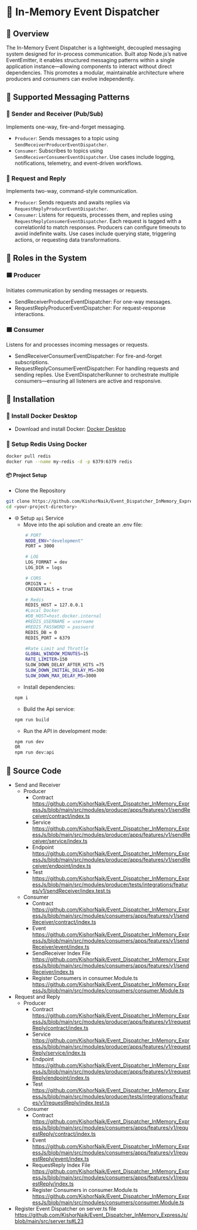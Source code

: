 # 🧠 In-Memory Event Dispatcher

## 📘 Overview
The In-Memory Event Dispatcher is a lightweight, decoupled messaging system designed for in-process communication. Built atop Node.js’s native EventEmitter, it enables structured messaging patterns within a single application instance—allowing components to interact without direct dependencies.
This promotes a modular, maintainable architecture where producers and consumers can evolve independently.

## 🔁 Supported Messaging Patterns
### 📣 Sender and Receiver (Pub/Sub)
Implements one-way, fire-and-forget messaging.
- `Producer`: Sends messages to a topic using `SendReceiverProducerEventDispatcher`.
- `Consumer`: Subscribes to topics using `SendReceiverConsumerEventDispatcher`.
Use cases include logging, notifications, telemetry, and event-driven workflows.

### 🔄 Request and Reply
Implements two-way, command-style communication.
- `Producer`: Sends requests and awaits replies via `RequestReplyProducerEventDispatcher`.
- `Consumer`: Listens for requests, processes them, and replies using `RequestReplyConsumerEventDispatcher`.
Each request is tagged with a correlationId to match responses. Producers can configure timeouts to avoid indefinite waits.
Use cases include querying state, triggering actions, or requesting data transformations.

## 🧩 Roles in the System
### 🟦 Producer
Initiates communication by sending messages or requests.
- SendReceiverProducerEventDispatcher: For one-way messages.
- RequestReplyProducerEventDispatcher: For request-response interactions.

### 🟩 Consumer
Listens for and processes incoming messages or requests.
- SendReceiverConsumerEventDispatcher: For fire-and-forget subscriptions.
- RequestReplyConsumerEventDispatcher: For handling requests and sending replies.
Use EventDispatcherRunner to orchestrate multiple consumers—ensuring all listeners are active and responsive.

## 🚀 Installation
### 🐳 Install Docker Desktop
- Download and install Docker: [Docker Desktop](https://www.docker.com/products/docker-desktop/)

### 💾 Setup Redis Using Docker

```bash
docker pull redis
docker run --name my-redis -d -p 6379:6379 redis
```

#### 📦 Project Setup
- Clone the Repository
```bash
git clone https://github.com/KishorNaik/Event_Dispatcher_InMemory_ExpressJs
cd <your-project-directory>
```
- 🌐 Setup `api` Service
    - Move into the api solution and create an .env file:
    ```bash
        # PORT
        NODE_ENV="development"
        PORT = 3000

        # LOG
        LOG_FORMAT = dev
        LOG_DIR = logs

        # CORS
        ORIGIN = *
        CREDENTIALS = true

        # Redis
        REDIS_HOST = 127.0.0.1
        #Local Docker
        #DB_HOST=host.docker.internal
        #REDIS_USERNAME = username
        #REDIS_PASSWORD = password
        REDIS_DB = 0
        REDIS_PORT = 6379

        #Rate Limit and Throttle
        GLOBAL_WINDOW_MINUTES=15
        RATE_LIMITER=150
        SLOW_DOWN_DELAY_AFTER_HITS =75
        SLOW_DOWN_INITIAL_DELAY_MS=300
        SLOW_DOWN_MAX_DELAY_MS=3000
    ```
    - Install dependencies:
    ```bash
    npm i
    ```
    - Build the Api service:
    ```bash
    npm run build
    ```
    - Run the API in development mode:
    ```bash
    npm run dev
    OR
    npm run dev:api
    ```
## 🚀 Source Code
- Send and Receiver
  - Producer
    - Contract
      https://github.com/KishorNaik/Event_Dispatcher_InMemory_ExpressJs/blob/main/src/modules/producer/apps/features/v1/sendReceiver/contract/index.ts
    - Service
      https://github.com/KishorNaik/Event_Dispatcher_InMemory_ExpressJs/blob/main/src/modules/producer/apps/features/v1/sendReceiver/service/index.ts
    - Endpoint
      https://github.com/KishorNaik/Event_Dispatcher_InMemory_ExpressJs/blob/main/src/modules/producer/apps/features/v1/sendReceiver/endpoint/index.ts
    - Test
      https://github.com/KishorNaik/Event_Dispatcher_InMemory_ExpressJs/blob/main/src/modules/producer/tests/integrations/features/v1/sendReceiver/index.test.ts
  - Consumer
    - Contract
      https://github.com/KishorNaik/Event_Dispatcher_InMemory_ExpressJs/blob/main/src/modules/consumers/apps/features/v1/sendReceiver/contract/index.ts
    - Event
      https://github.com/KishorNaik/Event_Dispatcher_InMemory_ExpressJs/blob/main/src/modules/consumers/apps/features/v1/sendReceiver/event/index.ts
    - SendReceiver Index File
      https://github.com/KishorNaik/Event_Dispatcher_InMemory_ExpressJs/blob/main/src/modules/consumers/apps/features/v1/sendReceiver/index.ts
    - Register Consumers in consumer.Module.ts
      https://github.com/KishorNaik/Event_Dispatcher_InMemory_ExpressJs/blob/main/src/modules/consumers/consumer.Module.ts
- Request and Reply
  - Producer
    - Contract
      https://github.com/KishorNaik/Event_Dispatcher_InMemory_ExpressJs/blob/main/src/modules/producer/apps/features/v1/requestReply/contract/index.ts
    - Service
      https://github.com/KishorNaik/Event_Dispatcher_InMemory_ExpressJs/blob/main/src/modules/producer/apps/features/v1/requestReply/service/index.ts
    - Endpoint
      https://github.com/KishorNaik/Event_Dispatcher_InMemory_ExpressJs/blob/main/src/modules/producer/apps/features/v1/requestReply/endpoint/index.ts
    - Test
      https://github.com/KishorNaik/Event_Dispatcher_InMemory_ExpressJs/blob/main/src/modules/producer/tests/integrations/features/v1/requestReply/index.test.ts
  - Consumer
    - Contract
      https://github.com/KishorNaik/Event_Dispatcher_InMemory_ExpressJs/blob/main/src/modules/consumers/apps/features/v1/requestReply/contract/index.ts
    - Event
      https://github.com/KishorNaik/Event_Dispatcher_InMemory_ExpressJs/blob/main/src/modules/consumers/apps/features/v1/requestReply/event/index.ts
    - RequestReply Index File
      https://github.com/KishorNaik/Event_Dispatcher_InMemory_ExpressJs/blob/main/src/modules/consumers/apps/features/v1/requestReply/index.ts
    - Register Consumers in consumer.Module.ts
      https://github.com/KishorNaik/Event_Dispatcher_InMemory_ExpressJs/blob/main/src/modules/consumers/consumer.Module.ts
 - Register Event Dispatcher on server.ts file
  https://github.com/KishorNaik/Event_Dispatcher_InMemory_ExpressJs/blob/main/src/server.ts#L23
